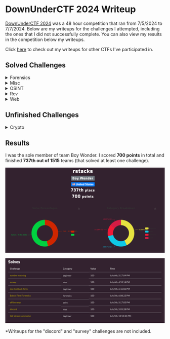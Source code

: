 # DownUnderCTF 2024 Writeup

[DownUnderCTF 2024](https://downunderctf.com/) was a 48 hour competition that ran from 7/5/2024 to 7/7/2024. Below are my writeups for the challenges
I attempted, including the ones that I did not successfully complete. You can also view my results in the competition below my writeups.

Click [here](https://github.com/rstacks/ctf-writeups) to check out my writeups for other CTFs I've participated in.

## Solved Challenges

<details>
  <summary>Forensics</summary>
  
  * [Baby's First Forensics](https://github.com/rstacks/DownUnderCTF2024-writeup/tree/master/forensics/BabysFirstForensics)

</details>

<details>
  <summary>Misc</summary>

  * [tldr please summarise](https://github.com/rstacks/DownUnderCTF2024-writeup/tree/master/misc/tldr_please_summarise)
  
</details>

<details>
  <summary>OSINT</summary>

  * [offtheramp](https://github.com/rstacks/DownUnderCTF2024-writeup/tree/master/osint/offtheramp)
  
</details>

<details>
  <summary>Rev</summary>

  * [number mashing](https://github.com/rstacks/DownUnderCTF2024-writeup/tree/master/rev/number_mashing)

</details>

<details>
  <summary>Web</summary>

  * [zoo feedback form](https://github.com/rstacks/DownUnderCTF2024-writeup/tree/master/web/zoo_feedback_form)
  
</details>

## Unfinished Challenges

<details>
  <summary>Crypto</summary>

  * [Sun Zi's Perfect Math Class](https://github.com/rstacks/DownUnderCTF2024-writeup/tree/master/crypto/SunZisPerfectMathClass_UNFINISHED)
  * [shufflebox](https://github.com/rstacks/DownUnderCTF2024-writeup/tree/master/crypto/shufflebox_UNFINISHED)
  
</details>

## Results

I was the sole member of team Boy Wonder. I scored **700 points** in total and finished **737th out of 1515** teams (that solved at least one challenge).

![Results image](results.png)

![Solves list image](solves.png)

*Writeups for the "discord" and "survey" challenges are not included.

